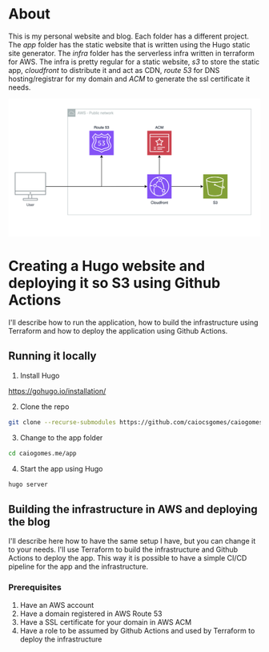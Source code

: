 
# About

This is my personal website and blog. Each folder has a different project. The *app* folder has the static website that is written using the Hugo static site generator. The *infra* folder has the serverless infra written in terraform for AWS. The infra is pretty regular for a static website, *s3* to store the static app, *cloudfront* to distribute it and act as CDN, *route 53* for DNS hosting/registrar for my domain and *ACM* to generate the ssl certificate it needs.

![Architecture](https://github.com/caiocsgomes/caiogomes.me/blob/assets/architecture.png)

# Creating a Hugo website and deploying it so S3 using Github Actions

I'll describe how to run the application, how to build the infrastructure using Terraform and how to deploy the application using Github Actions.

## Running it locally

1. Install Hugo

https://gohugo.io/installation/

2. Clone the repo
```bash
git clone --recurse-submodules https://github.com/caiocsgomes/caiogomes.me.git
```

3. Change to the app folder

```bash
cd caiogomes.me/app
```

4. Start the app using Hugo

```bash
hugo server
```

## Building the infrastructure in AWS and deploying the blog

I'll describe here how to have the same setup I have, but you can change it to your needs. I'll use Terraform to build the infrastructure and Github Actions to deploy the app. This way it is possible to have a simple CI/CD pipeline for the app and the infrastructure.

### Prerequisites

1. Have an AWS account
2. Have a domain registered in AWS Route 53
3. Have a SSL certificate for your domain in AWS ACM
4. Have a role to be assumed by Github Actions and used by Terraform to deploy the infrastructure